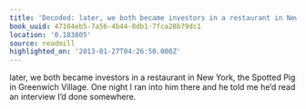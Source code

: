 ```yaml
---
title: 'Decoded: later, we both became investors in a restaurant in New York,…'
book_uuid: 47104eb5-7a56-4b44-8db1-7fca28b79dc1
location: '0.183805'
source: readmill
highlighted_on: '2013-01-27T04:26:50.000Z'
---
```


later, we both became investors in a restaurant in New York, the Spotted Pig in Greenwich Village. One night I ran into him there and he told me he’d read an interview I’d done somewhere.